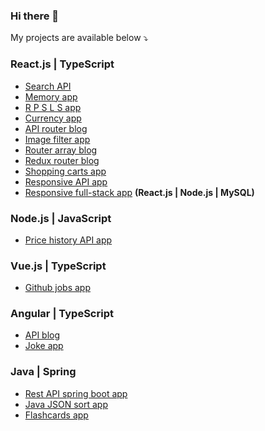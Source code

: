### Hi there 👋

<!--✨ How to reach me: [LinkedIn](https://www.linkedin.com/in//)<br><br>-->
My projects are available below ⤵️
      
### React.js | TypeScript
- [Search API](https://github.com/artyom-n/search-api)
- [Memory app](https://github.com/artyom-n/memory-game)
- [R P S L S app](https://github.com/artyom-n/rock-paper)
- [Currency app](https://github.com/artyom-n/currency-app)
- [API router blog](https://github.com/artyom-n/api-blog)
- [Image filter app](https://github.com/artyom-n/image-app)
- [Router array blog](https://github.com/artyom-n/router-blog)
- [Redux router blog](https://github.com/artyom-n/redux-blog)
- [Shopping carts app](https://github.com/artyom-n/shop-carts)
- [Responsive API app](https://github.com/artyom-n/sonarworks)
- [Responsive full-stack app](https://github.com/artyom-n/client-server-app) <b>(React.js | Node.js | MySQL)</b>
 
### Node.js | JavaScript
- [Price history API app](https://github.com/artyom-n/coindesk)
            
### Vue.js | TypeScript
- [Github jobs app](https://github.com/artyom-n/dev-challenges)       

### Angular | TypeScript
- [API blog](https://github.com/artyom-n/ricky-morty)
- [Joke app](https://github.com/artyom-n/joke-app)

<!--### HTML | CSS | JS
- [Dark landing page](https://github.com/artyom-n/landing-page)-->
      
### Java | Spring
- [Rest API spring boot app](https://github.com/artyom-n/rest-spring-boot)
- [Java JSON sort app](https://github.com/artyom-n/java-json-sort)
- [Flashcards app](https://github.com/artyom-n/flashcards-in-java)
